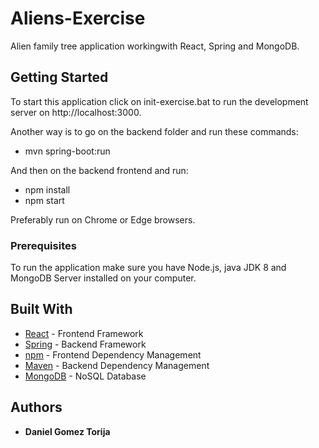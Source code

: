 # Aliens-Exercise

Alien family tree application workingwith React, Spring and MongoDB.

## Getting Started

To start this application click on init-exercise.bat to run the development server on http://localhost:3000.

Another way is to go on the backend folder and run these commands: 
  - mvn spring-boot:run
  
And then on the backend frontend and run:
  - npm install
  - npm start
  
Preferably run on Chrome or Edge browsers.

### Prerequisites

To run the application make sure you have Node.js, java JDK 8 and MongoDB Server installed on your computer.

## Built With

* [React](https://en.reactjs.org/docs/getting-started.html) - Frontend Framework
* [Spring](https://docs.spring.io/) - Backend Framework
* [npm](https://www.npmjs.com/) - Frontend Dependency Management
* [Maven](https://maven.apache.org/) - Backend Dependency Management
* [MongoDB](https://docs.mongodb.com/manual/installation/) - NoSQL Database

## Authors

* **Daniel Gomez Torija**
